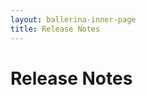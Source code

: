 ```yaml
---
layout: ballerina-inner-page
title: Release Notes
---
```

<script src="{{ "/js/release_notes/all_release_notes.js" | prepend: site.baseurl }}"></script>
# Release Notes
